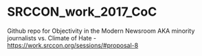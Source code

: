 # SRCCON_work_2017_CoC
Github repo for Objectivity in the Modern Newsroom AKA minority journalists vs. Climate of Hate - https://work.srccon.org/sessions/#proposal-8
